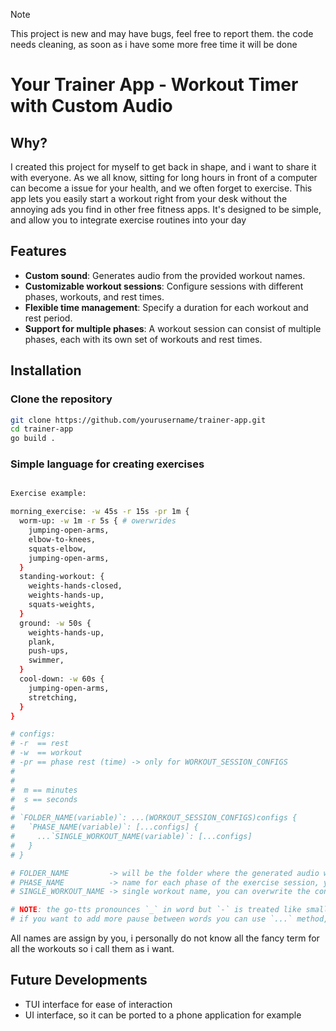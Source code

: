 
> [!NOTE]  
> This project is new and may have bugs, feel free to report them.
> the code needs cleaning, as soon as i have some more free time it will be done

# Your Trainer App - Workout Timer with Custom Audio


## Why?
I created this project for myself to get back in shape, and i want to share it with everyone.
As we all know, sitting for long hours in front of a computer can become a issue for your health, and we often forget to exercise.
This app lets you easily start a workout right from your desk without the annoying ads you find in other free fitness apps.
It's designed to be simple, and allow you to integrate exercise routines into your day

## Features

- **Custom sound**: Generates audio from the provided workout names.
- **Customizable workout sessions**: Configure sessions with different phases, workouts, and rest times.
- **Flexible time management**: Specify a duration for each workout and rest period.
- **Support for multiple phases**: A workout session can consist of multiple phases, each with its own set of workouts and rest times.


## Installation

### Clone the repository

```bash
git clone https://github.com/yourusername/trainer-app.git
cd trainer-app
go build .
```



### Simple language for creating exercises

```bash

Exercise example:

morning_exercise: -w 45s -r 15s -pr 1m {
  worm-up: -w 1m -r 5s { # owerwrides
    jumping-open-arms, 
    elbow-to-knees,  
    squats-elbow,
    jumping-open-arms,
  }
  standing-workout: {
    weights-hands-closed,
    weights-hands-up,
    squats-weights,
  }
  ground: -w 50s {
    weights-hands-up,
    plank,
    push-ups,
    swimmer,
  }
  cool-down: -w 60s {
    jumping-open-arms,
    stretching,
  }
}

# configs:
# -r  == rest
# -w  == workout
# -pr == phase rest (time) -> only for WORKOUT_SESSION_CONFIGS 
#
#
#  m == minutes
#  s == seconds
#  
# `FOLDER_NAME(variable)`: ...(WORKOUT_SESSION_CONFIGS)configs {
#   `PHASE_NAME(variable)`: [...configs] {
#     ...`SINGLE_WORKOUT_NAME(variable)`: [...configs]
#   }
# }

# FOLDER_NAME         -> will be the folder where the generated audio will be outed, the configs here are mandatory and are the default
# PHASE_NAME          -> name for each phase of the exercise session, you can overwrite the configs for each phase
# SINGLE_WORKOUT_NAME -> single workout name, you can overwrite the configs for each workout

# NOTE: the go-tts pronounces `_` in word but `-` is treated like small pause in speech
# if you want to add more pause between words you can use `...` method, more dots more the pause is long

```

All names are assign by you, i personally do not know all the fancy term for all the workouts so i call them as i want.

## Future Developments
 - TUI interface for ease of interaction
 - UI interface, so it can be ported to a phone application for example

